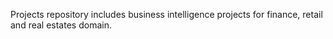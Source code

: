 Projects repository includes business intelligence projects for finance, retail and real estates domain.
